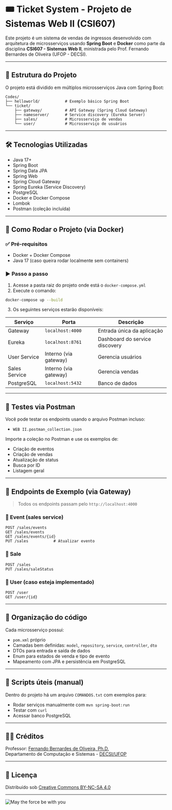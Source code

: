 
# 🎟️ Ticket System - Projeto de Sistemas Web II (CSI607)

Este projeto é um sistema de vendas de ingressos desenvolvido com arquitetura de microsserviços usando **Spring Boot** e **Docker** como parte da disciplina **CSI607 - Sistemas Web II**, ministrada pelo Prof. Fernando Bernardes de Oliveira (UFOP - DECSI).

---

## 📁 Estrutura do Projeto

O projeto está dividido em múltiplos microsserviços Java com Spring Boot:

```
Codes/
├── helloworld/           # Exemplo básico Spring Boot
└── ticket/
    ├── gateway/          # API Gateway (Spring Cloud Gateway)
    ├── nameserver/       # Service discovery (Eureka Server)
    ├── sales/            # Microsserviço de vendas
    └── user/             # Microsserviço de usuários
```

---

## 🛠️ Tecnologias Utilizadas

- Java 17+
- Spring Boot
- Spring Data JPA
- Spring Web
- Spring Cloud Gateway
- Spring Eureka (Service Discovery)
- PostgreSQL
- Docker e Docker Compose
- Lombok
- Postman (coleção incluída)

---

## 🚀 Como Rodar o Projeto (via Docker)

### ✅ Pré-requisitos

- Docker + Docker Compose
- Java 17 (caso queira rodar localmente sem containers)

### ▶️ Passo a passo

1. Acesse a pasta raiz do projeto onde está o `docker-compose.yml`
2. Execute o comando:

```bash
docker-compose up --build
```

3. Os seguintes serviços estarão disponíveis:

| Serviço         | Porta             | Descrição                      |
|----------------|-------------------|--------------------------------|
| Gateway        | `localhost:4000`  | Entrada única da aplicação     |
| Eureka         | `localhost:8761`  | Dashboard do service discovery |
| User Service   | Interno (via gateway) | Gerencia usuários           |
| Sales Service  | Interno (via gateway) | Gerencia vendas             |
| PostgreSQL     | `localhost:5432`  | Banco de dados                 |

---

## 🧪 Testes via Postman

Você pode testar os endpoints usando o arquivo Postman incluso:

- `WEB II.postman_collection.json`

Importe a coleção no Postman e use os exemplos de:

- Criação de eventos
- Criação de vendas
- Atualização de status
- Busca por ID
- Listagem geral

---

## 📌 Endpoints de Exemplo (via Gateway)

> Todos os endpoints passam pelo `http://localhost:4000`

### 🎫 Event (sales service)
```http
POST /sales/events
GET /sales/events
GET /sales/events/{id}
PUT /sales           # Atualizar evento
```

### 🛒 Sale
```http
POST /sales
PUT /sales/saleStatus
```

### 👤 User (caso esteja implementado)
```http
POST /user
GET /user/{id}
```

---

## 🧩 Organização do código

Cada microsserviço possui:

- `pom.xml` próprio
- Camadas bem definidas: `model`, `repository`, `service`, `controller`, `dto`
- DTOs para entrada e saída de dados
- Enum para estados de venda e tipo de evento
- Mapeamento com JPA e persistência em PostgreSQL

---

## 📄 Scripts úteis (manual)

Dentro do projeto há um arquivo `COMANDOS.txt` com exemplos para:

- Rodar serviços manualmente com `mvn spring-boot:run`
- Testar com `curl`
- Acessar banco PostgreSQL

---

## 👨‍🏫 Créditos

Professor: [Fernando Bernardes de Oliveira, Ph.D.](mailto:fboliveira@ufop.edu.br)  
Departamento de Computação e Sistemas - [DECSI/UFOP](https://decsi.ufop.br)

---

## 📝 Licença

Distribuído sob [Creative Commons BY-NC-SA 4.0](https://creativecommons.org/licenses/by-nc-sa/4.0/)

---

![May the force be with you](https://media.giphy.com/media/SW52VX6Xtzk1q/giphy.gif)